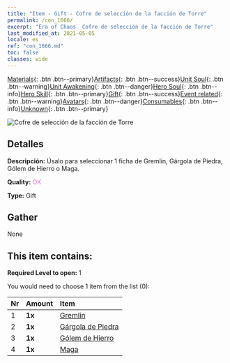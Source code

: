 ```yaml
---
title: "Item - Gift - Cofre de selección de la facción de Torre"
permalink: /con_1666/
excerpt: "Era of Chaos  Cofre de selección de la facción de Torre"
last_modified_at: 2021-05-05
locale: es
ref: "con_1666.md"
toc: false
classes: wide
---
```

 [Materials](/ItemsES/){: .btn .btn--primary}[Artifacts](/ItemsES/Artifacts/){: .btn .btn--success}[Unit Soul](/ItemsES/UnitSoul/){: .btn .btn--warning}[Unit Awakening](/ItemsES/UnitAwakening/){: .btn .btn--danger}[Hero Soul](/ItemsES/HeroSoul/){: .btn .btn--info}[Hero Skill](/ItemsES/HeroSkill/){: .btn .btn--primary}[Gift](/ItemsES/Gift/){: .btn .btn--success}[Event related](/ItemsES/Events/){: .btn .btn--warning}[Avatars](/ItemsES/Avatars/){: .btn .btn--danger}[Consumables](/ItemsES/Consumables/){: .btn .btn--info}[Unknown](/ItemsES/Unknown/){: .btn .btn--primary}

 ![Cofre de selección de la facción de Torre](/images/t/i_907282.png)

## Detalles
 **Descripción:** Úsalo para seleccionar 1 ficha de Gremlin, Gárgola de Piedra, Gólem de Hierro o Maga.

 **Quality:** <span style="color: #DA70D6">OK</span>

 **Type:** Gift

## Gather

  None

## This item contains:

 **Required Level to open:** 1

 You would need to choose 1 item from the list (0):

  | Nr | Amount |     Item    |
  |:---|:-------|:------------|
  | 1 |  **1x** | [Gremlin](/ItemsES/unt_235/) |  | 
  | 2 |  **1x** | [Gárgola de Piedra](/ItemsES/unt_236/) |  | 
  | 3 |  **1x** | [Gólem de Hierro](/ItemsES/unt_237/) |  | 
  | 4 |  **1x** | [Maga](/ItemsES/unt_238/) |  | 
